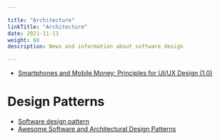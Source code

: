```yaml
---

title: "Architecture"  
linkTitle: "Architecture"  
date: 2021-11-13  
weight: 60  
description: News and information about software design

---
```


* [Smartphones and Mobile Money: Principles for UI/UX Design (1.0)](https://www.cgap.org/research/slide-deck/smartphones-and-mobile-money-principles-uiux-design-10)

# Design Patterns

* [Software design pattern](https://en.wikipedia.org/wiki/Software_design_pattern)
* [Awesome Software and Architectural Design Patterns](https://github.com/DovAmir/awesome-design-patterns)
